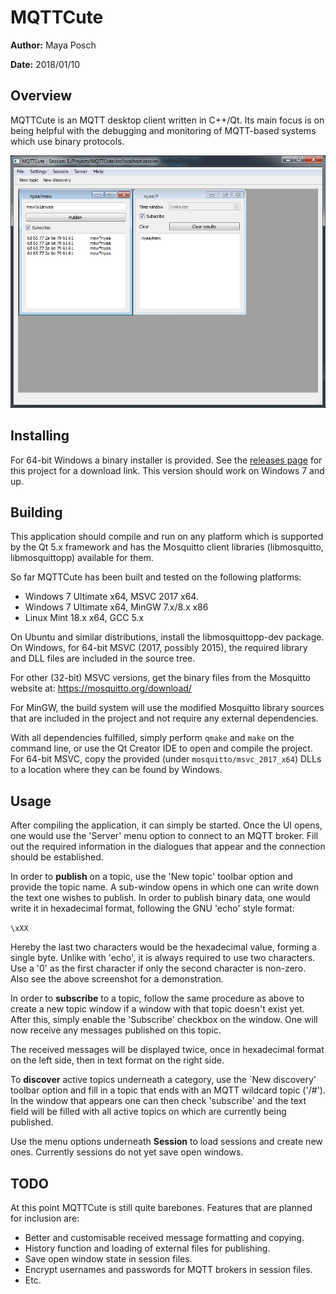 # MQTTCute #

**Author:** Maya Posch

**Date:** 2018/01/10

## Overview ##

MQTTCute is an MQTT desktop client written in C++/Qt. Its main focus is on being helpful with the debugging and monitoring of MQTT-based systems which use binary protocols.

![MQTTCute screenshot](mqttcute_v02.jpg)

## Installing ##

For 64-bit Windows a binary installer is provided. See the [releases page](https://github.com/MayaPosch/MQTTCute/releases) for this project for a download link. This version should work on Windows 7 and up.

## Building ##

This application should compile and run on any platform which is supported by the Qt 5.x framework and has the Mosquitto client libraries (libmosquitto, libmosquittopp) available for them.

So far MQTTCute has been built and tested on the following platforms:

* Windows 7 Ultimate x64, MSVC 2017 x64.
* Windows 7 Ultimate x64, MinGW 7.x/8.x x86
* Linux Mint 18.x x64, GCC 5.x

On Ubuntu and similar distributions, install the libmosquittopp-dev package. On Windows, for 64-bit MSVC (2017, possibly 2015), the required library and DLL files are included in the source tree. 

For other (32-bit) MSVC versions, get the binary files from the Mosquitto website at: https://mosquitto.org/download/

For MinGW, the build system will use the modified Mosquitto library sources that are included in the project and not require any external dependencies.

With all dependencies fulfilled, simply perform `qmake` and `make` on the command line, or use the Qt Creator IDE to open and compile the project. For 64-bit MSVC, copy the provided (under `mosquitto/msvc_2017_x64`) DLLs to a location where they can be found by Windows.

## Usage ##

After compiling the application, it can simply be started. Once the UI opens, one would use the 'Server' menu option to connect to an MQTT broker. Fill out the required information in the dialogues that appear and the connection should be established.

In order to **publish** on a topic, use the 'New topic' toolbar option and provide the topic name. A sub-window opens in which one can write down the text one wishes to publish. In order to publish binary data, one would write it in hexadecimal format, following the GNU 'echo' style format:

`\xXX`

Hereby the last two characters would be the hexadecimal value, forming a single byte. Unlike with 'echo', it is always required to use two characters. Use a '0' as the first character if only the second character is non-zero. Also see the above screenshot for a demonstration.

In order to **subscribe** to a topic, follow the same procedure as above to create a new topic window if a window with that topic doesn't exist yet. After this, simply enable the 'Subscribe' checkbox on the window. One will now receive any messages published on this topic.

The received messages will be displayed twice, once in hexadecimal format on the left side, then in text format on the right side.

To **discover** active topics underneath a category, use the `New discovery' toolbar option and fill in a topic that ends with an MQTT wildcard topic ('/#'). In the window that appears one can then check 'subscribe' and the text field will be filled with all active topics on which are currently being published.

Use the menu options underneath **Session** to load sessions and create new ones. Currently sessions do not yet save open windows.

## TODO ##

At this point MQTTCute is still quite barebones. Features that are planned for inclusion are:

* Better and customisable received message formatting and copying.
* History function and loading of external files for publishing.
* Save open window state in session files.
* Encrypt usernames and passwords for MQTT brokers in session files.
* Etc.
